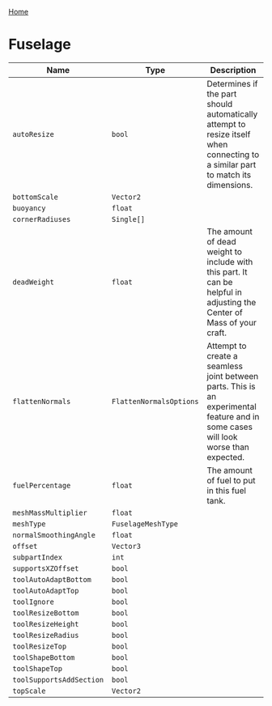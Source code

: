 [Home](https://wnp78.github.io/Sr2Xml/)

# Fuselage


|Name|Type|Description|
|--|--|--|
|`autoResize`|`bool`|Determines if the part should automatically attempt to resize itself when connecting to a similar part to match its dimensions.|
|`bottomScale`|`Vector2`||
|`buoyancy`|`float`||
|`cornerRadiuses`|`Single[]`||
|`deadWeight`|`float`|The amount of dead weight to include with this part. It can be helpful in adjusting the Center of Mass of your craft.|
|`flattenNormals`|`FlattenNormalsOptions`|Attempt to create a seamless joint between parts. This is an experimental feature and in some cases will look worse than expected.|
|`fuelPercentage`|`float`|The amount of fuel to put in this fuel tank.|
|`meshMassMultiplier`|`float`||
|`meshType`|`FuselageMeshType`||
|`normalSmoothingAngle`|`float`||
|`offset`|`Vector3`||
|`subpartIndex`|`int`||
|`supportsXZOffset`|`bool`||
|`toolAutoAdaptBottom`|`bool`||
|`toolAutoAdaptTop`|`bool`||
|`toolIgnore`|`bool`||
|`toolResizeBottom`|`bool`||
|`toolResizeHeight`|`bool`||
|`toolResizeRadius`|`bool`||
|`toolResizeTop`|`bool`||
|`toolShapeBottom`|`bool`||
|`toolShapeTop`|`bool`||
|`toolSupportsAddSection`|`bool`||
|`topScale`|`Vector2`||


